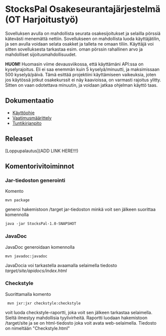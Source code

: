 # StocksPal Osakeseurantajärjestelmä (OT Harjoitustyö)
Sovelluksen avulla on mahdollista seurata osakesijoitukset ja selailla pörssiä kätevästi menemättä nettiin. Sovellukseen on mahdollista luoda käyttäjätilin, ja sen avulla voidaan selata osakket ja talleta ne omaan tiliin. Käyttäjä voi sitten sovelluksesta tarkastaa esim. oman pörssin rahallinen arvo ja mahdolliset sijoitusmahdollisuudet.

<b>HUOM!</b> Huomasin viime devausviikossa, että käyttämäni API:ssa on kyselyrajoitus. Eli ei saa enemmän kuin 5 kyselyä/minuutti, ja maksimissaan 500 kyselyä/päivä. Tämä esittää projektiini käyttämiseen vaikeuksia, joten jos käytössä jotkut osakekurssit ei näy kaavioissa, on varmasti rajoitus ylitty. Sitten on vaan odotettava minuutin, ja voidaan jatkaa ohjelman käyttö taas.

## Dokumentaatio
- [Käyttöohje](https://www.github.com/sinyman/OT-Harjoitustyo/blob/master/harjoitustyo/dokumentaatio/kayttoohje.md)
- [Vaatimusmäärittely](https://www.github.com/sinyman/OT-Harjoitustyo/blob/master/harjoitustyo/dokumentaatio/vaatimusmaarittely.md)
- [Tuntikirjanpito](https://www.github.com/sinyman/OT-Harjoitustyo/blob/master/harjoitustyo/dokumentaatio/tuntikirjanpito.md)


## Releaset

[Loppupalautus](ADD LINK HERE!!!)

## Komentorivitoiminnot
### Jar-tiedoston generointi

Komento

```
mvn package
```

generoi hakemistoon /target jar-tiedoston minkä voit sen jälkeen suorittaa komennolla

```
java -jar StocksPal-1.0-SNAPSHOT
```

### JavaDoc

JavaDoc generoidaan komennolla

```
mvn javadoc:javadoc
```

JavaDocia voi tarkastella avaamalla selaimella tiedosto _target/site/apidocs/index.html_

### Checkstyle

Suorittamalla komento

```
 mvn jxr:jxr checkstyle:checkstyle
```

voit luoda checkstyle-raportti, joka voit sen jälkeen tarkastaa selaimella. Sieltä ilmestyy mahdollisia tyylivirheitä. Raportti luodaan hakemistoon /target/site ja se on html-tiedosto joka voit avata web-selaimella. Tiedosto on nimeltään "Checkstyle.html"
